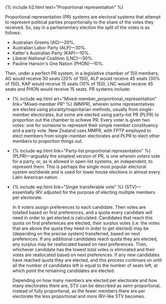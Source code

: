 {% include h2.html text="Proportional representation" %}

Proportional representation (PR) systems are electoral systems that attempt to represent political parties proportionally to the share of the votes they received. So, say in a parliamentary election the split of the votes is as follows:

* Australian Greens (AG)&mdash;20%.
* Australian Labor Party (ALP)&mdash;30%.
* Katter's Australian Party (KAP)&mdash;10%.
* Liberal-National Coalition (LNC)&mdash;30%.
* Pauline Hanson's One Nation (PHON)&mdash;10%. 

Then, under a perfect PR system, in a legislative chamber of 150 members, AG would receive 30 seats (20% of 150), ALP would receive 45 seats (30% of 150), KAP would receive 15 seats (10% of 150), LNC would receive 45 seats and PHON would receive 15 seats. PR systems include:

* {% include wp.html art="Mixed-member_proportional_representation" link="Mixed-member PR" %} (MMPR), wherein some representatives are elected using plurality/majoritarian methods, usually from single-member electorates, but some are elected using party-list PR (PLPR) to proportion out the chamber to achieve PR. Every voter is given two votes: one for someone to represent their simple member constituency and a party vote. New Zealand uses MMPR, with FPTP employed to elect members from single-member electorates and PLPR to elect other members to proportion things out. 

* {% include wp.html link="Party-list proportional representation" %} (PLPR)&mdash;arguably the simplest version of PR, is one wherein voters vote for a party, or, as is allowed in open-list systems, an independent, to represent them. This is perhaps the single most popular electoral system worldwide and is used for lower house elections in almost every Latin American nation.

* {% include wp.html link="Single transferable vote" %} (STV)&mdash;essentially IRV adjusted for the purpose of electing multiple members per electorate. 

    In it voters assign preferences to each candidate. Then votes are totalled based on first preferences, and a quota every candidate will need in order to get elected is calculated. Candidates that reach this quota on first preferences are elected, their surplus votes (i.e. the votes that are above the quota they need in order to get elected) may be (depending on the precise system) transferred, based on next preferences. If any additional candidates reach quota they are elected, any surplus may be reallocated based on next preferences. Then, whichever candidate has the lowest total votes is eliminated and their votes are reallocated based on next preferences. If any new candidates have reached quota they are elected, and this process continues on until all the number of candidates left is equal to the number of seats left, at which point the remaining candidates are elected.

    Depending on how many members are elected per electorate and how many electorates there are, STV can be described as semi-proportional, instead of fully proportional, as the fewer members there are per electorate the less proportional and more IRV-like STV becomes. 